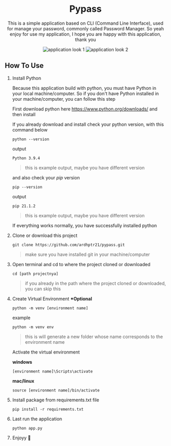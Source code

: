 <div align="center">

# Pypass

This is a simple application based on CLI (Command Line Interface), used for manage your password, commonly called Password Manager. So yeah enjoy for use my application, I hope you are happy with this application, thank you

![application look 1](https://i.ibb.co/k6shmMB/image.png)
![application look 2](https://i.ibb.co/Zcq26py/image.png)

</div>

## How To Use

1.  Install Python

    Because this application build with python, you must have Python in your local machine/computer. So if you don't have Python installed in your machine/computer, you can follow this step

    First download python here
    https://www.python.org/downloads/ and then install

    If you already download and install check your python version, with this command below

    `python --version`

    output

    `Python 3.9.4`

    > this is example output, maybe you have different version

    and also check your _pip_ version

    `pip --version`

    output

    `pip 21.1.2`

    > this is example output, maybe you have different version

    If everything works normally, you have successfully installed python

2.  Clone or download this project

    `git clone https://github.com/ardhptr21/pypass.git`

    > make sure you have installed git in your machine/computer

3.  Open terminal and cd to where the project cloned or downloaded

    `cd [path projectnya]`

    > if you already in the path where the project cloned or downloaded, you can skip this

4.  Create Virtual Environment **\*Optional**

    `python -m venv [environment name]`

    example

    `python -m venv env`

    > this is will generate a new folder whose name corresponds to the environment name

    Activate the virtual environment

    **windows**

    `[environment name]\Scripts\activate`

    **mac/linux**

    `source [environment name]/bin/activate`

5.  Install package from requirements.txt file

    `pip install -r requirements.txt`

6.  Last run the application

    `python app.py`

7.  Enjoyy 🤙
